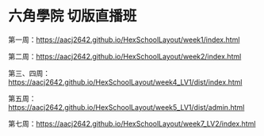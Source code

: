 # 六角學院 切版直播班

第一周：https://aacj2642.github.io/HexSchoolLayout/week1/index.html

第二周：https://aacj2642.github.io/HexSchoolLayout/week2/index.html

第三、四周：https://aacj2642.github.io/HexSchoolLayout/week4_LV1/dist/index.html

第五周：https://aacj2642.github.io/HexSchoolLayout/week5_LV1/dist/admin.html

第七周：https://aacj2642.github.io/HexSchoolLayout/week7_LV2/index.html
